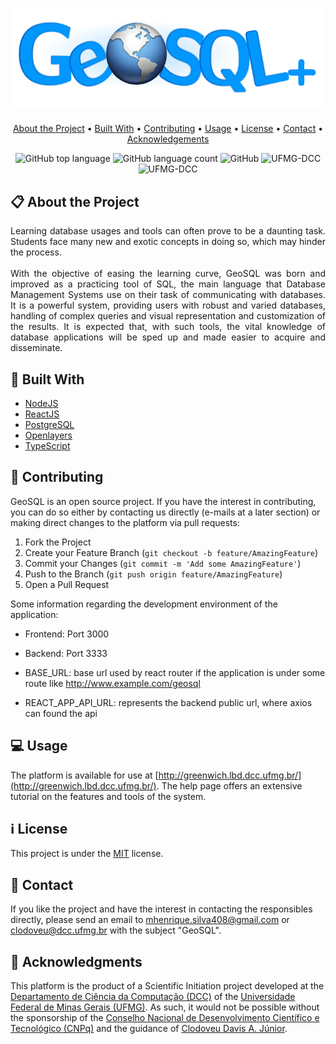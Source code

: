 <h1 align="center"><img alt="Logo" src="./frontend/src/assets/images/logGeosqlplus743x232.png" /></h1>

<p align="center">
  <a href="#clipboard-about-the-project">About the Project</a> •
  <a href="#hammer-built-with">Built With</a> •
  <a href="#rocket-contributing">Contributing</a> •
  <a href="#computer-usage">Usage</a> •
  <a href="#information_source-license">License</a> •
  <a href="#email-contact">Contact</a> •
  <a href="#purple_heart-acknowledgments">Acknowledgements</a>
</p>

<p align="center">
  <img alt="GitHub top language" src="https://img.shields.io/github/languages/top/M-Henrique/GeoSQL?style=for-the-badge">
  <img alt="GitHub language count" src="https://img.shields.io/github/languages/count/M-Henrique/GeoSQL?style=for-the-badge&color=yellowgreen">
  <img alt="GitHub" src="https://img.shields.io/github/license/M-Henrique/GeoSQL?style=for-the-badge&color=brightgreen"> 
  <img alt="UFMG-DCC" src="https://img.shields.io/badge/UFMG-DCC-red?style=for-the-badge"><br/>
  <img alt="UFMG-DCC" src="https://img.shields.io/badge/v-3.0-lightgrey?style=for-the-badge&color=blueviolet"><br/>
</p>



## :clipboard: About the Project
   <p align="justify">Learning database usages and tools can often prove to be a daunting task. Students face many new and exotic concepts in doing so, which may hinder the process.<br /><br />
    With the objective of easing the learning curve, GeoSQL was born and improved as a practicing tool of SQL, the main language that Database Management Systems use on their task of communicating with databases. It is a powerful system, providing users with robust and varied databases, handling of complex queries and visual representation and customization of the results.
    It is expected that, with such tools, the vital knowledge of database applications will be sped up and made easier to acquire and disseminate.
    </p>
   
## :hammer: Built With
  - [NodeJS](https://nodejs.org/en/)
  - [ReactJS](https://reactjs.org/)
  - [PostgreSQL](https://www.postgresql.org/)
  - [Openlayers](https://openlayers.org/)
  - [TypeScript](https://www.typescriptlang.org/)
  
## :rocket: Contributing
  GeoSQL is an open source project. If you have the interest in contributing, you can do so either by contacting us directly (e-mails at a later section) or making direct changes to the platform via pull requests:

  1. Fork the Project
  2. Create your Feature Branch (`git checkout -b feature/AmazingFeature`)
  3. Commit your Changes (`git commit -m 'Add some AmazingFeature'`)
  4. Push to the Branch (`git push origin feature/AmazingFeature`)
  5. Open a Pull Request
  
  Some information regarding the development environment of the application:
  
  - Frontend: Port 3000
  - Backend: Port 3333

  - BASE_URL: base url used by react router if the application is under some route like http://www.example.com/geosql
  - REACT_APP_API_URL: represents the backend public url, where axios can found the api

## :computer: Usage
  The platform is available for use at [http://greenwich.lbd.dcc.ufmg.br/](http://greenwich.lbd.dcc.ufmg.br/). The help page offers an extensive tutorial on the features and tools of the system.
    
## :information_source: License
  This project is under the [MIT](LICENSE.md) license.
  
## :email: Contact
  If you like the project and have the interest in contacting the responsibles directly, please send an email to [mhenrique.silva408@gmail.com](mhenrique.silva408@gmail.com) or [clodoveu@dcc.ufmg.br](clodoveu@dcc.ufmg.br) with the subject "GeoSQL".
  
## :purple_heart: Acknowledgments
  This platform is the product of a Scientific Initiation project developed at the [Departamento de Ciência da Computação (DCC)](https://www.dcc.ufmg.br/dcc/) of the [Universidade Federal de Minas Gerais (UFMG)](https://ufmg.br/). As such, it would not be possible without the sponsorship of the [Conselho Nacional de Desenvolvimento Científico e Tecnológico (CNPq)](https://www.gov.br/cnpq/pt-br) and the guidance of [Clodoveu Davis A. Júnior](http://buscatextual.cnpq.br/buscatextual/visualizacv.do?id=K4728961T5).
